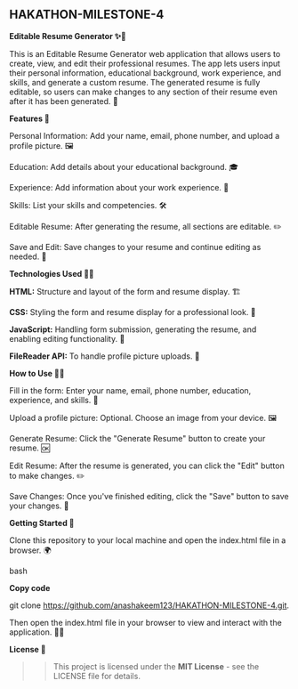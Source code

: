 ## HAKATHON-MILESTONE-4

**Editable Resume Generator ✨📝**

This is an Editable Resume Generator web application that allows users to create, view, and edit their professional resumes. The app lets users input their personal information, educational background, work experience, and skills, and generate a custom resume. The generated resume is fully editable, so users can make changes to any section of their resume even after it has been generated. 🔄

**Features 🚀**

Personal Information: Add your name, email, phone number, and upload a profile picture. 🖼️

Education: Add details about your educational background. 🎓

Experience: Add information about your work experience. 💼

Skills: List your skills and competencies. 🛠️

Editable Resume: After generating the resume, all sections are editable. ✏️

Save and Edit: Save changes to your resume and continue editing as needed. 💾

**Technologies Used 🧑‍💻**

**HTML:** Structure and layout of the form and resume display. 🏗️

**CSS:** Styling the form and resume display for a professional look. 🎨

**JavaScript:** Handling form submission, generating the resume, and enabling editing functionality. 🔧

**FileReader API:** To handle profile picture uploads. 📸

**How to Use 👨‍💻**

Fill in the form: Enter your name, email, phone number, education, experience, and skills. 📝

Upload a profile picture: Optional. Choose an image from your device. 🖼️

Generate Resume: Click the "Generate Resume" button to create your resume. 🆗

Edit Resume: After the resume is generated, you can click the "Edit" button to make changes. ✏️

Save Changes: Once you've finished editing, click the "Save" button to save your changes. 💾

**Getting Started 🚀**

Clone this repository to your local machine and open the index.html file in a browser. 🌍

bash

**Copy code**

git clone https://github.com/anashakeem123/HAKATHON-MILESTONE-4.git.

Then open the index.html file in your browser to view and interact with the application. 👨‍💻

**License 📜**

>> This project is licensed under the **MIT License** - see the LICENSE file for details.

